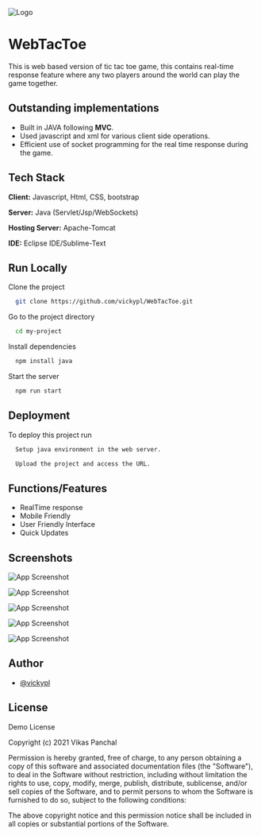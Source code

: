 ![Logo](https://static.wikia.nocookie.net/board-games-galore/images/4/47/Tictactoe-winning-vector-639732.jpg)

# WebTacToe

This is web based version of tic tac toe game, this contains real-time response feature where any two players around the world can play the game together.


## Outstanding implementations

   - Built in JAVA following **MVC**.
   - Used javascript and xml for various client side operations.
   - Efficient use of socket programming for the real time response during the game.

## Tech Stack

**Client:** Javascript, Html, CSS, bootstrap

**Server:** Java (Servlet/Jsp/WebSockets)

**Hosting Server:** Apache-Tomcat

**IDE:** Eclipse IDE/Sublime-Text

## Run Locally

Clone the project

```bash
  git clone https://github.com/vickypl/WebTacToe.git
```

Go to the project directory

```bash
  cd my-project
```

Install dependencies

```bash
  npm install java
```

Start the server

```bash
  npm run start
```


## Deployment

To deploy this project run

```bash
  Setup java environment in the web server.
```
```bash
  Upload the project and access the URL.
```


## Functions/Features
- RealTime response
- Mobile Friendly
- User Friendly Interface
- Quick Updates

## Screenshots

![App Screenshot](https://i.ibb.co/ZmdG43W/Screenshot-2021-10-29-at-21-50-58-Web-Tac-Toe.png)

![App Screenshot](https://i.ibb.co/xLQNfN3/Screenshot-2021-10-29-at-21-51-31-Tic-Tac-Toe.png)

![App Screenshot](https://i.ibb.co/PmrTyHy/Screenshot-2021-10-29-at-21-53-54-Tic-Tac-Toe.png)

![App Screenshot](https://i.ibb.co/0jp8PJn/Untitled.jpg)

![App Screenshot](https://i.ibb.co/ynx67c9/Untitled2.jpg)


## Author

- [@vickypl](https://www.linkedin.com/in/vicky-pl/)


## License

Demo License

Copyright (c) 2021 Vikas Panchal

Permission is hereby granted, free of charge, to any person obtaining a copy
of this software and associated documentation files (the "Software"), to deal
in the Software without restriction, including without limitation the rights
to use, copy, modify, merge, publish, distribute, sublicense, and/or sell
copies of the Software, and to permit persons to whom the Software is
furnished to do so, subject to the following conditions:

The above copyright notice and this permission notice shall be included in all
copies or substantial portions of the Software.
